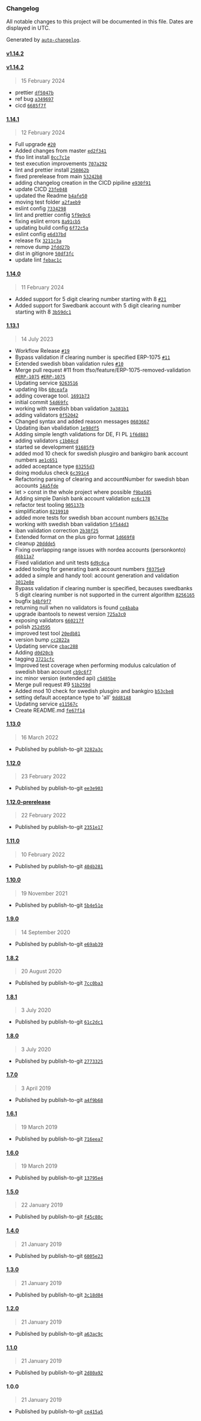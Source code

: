 ### Changelog

All notable changes to this project will be documented in this file. Dates are displayed in UTC.

Generated by [`auto-changelog`](https://github.com/CookPete/auto-changelog).

#### [v1.14.2](https://github.com/tfso/njs-tfso-bankaccount-validation/compare/v1.14.2...v1.14.2)

#### [v1.14.2](https://github.com/tfso/njs-tfso-bankaccount-validation/compare/1.14.1...v1.14.2)

> 15 February 2024

-   prettier [`df5047b`](https://github.com/tfso/njs-tfso-bankaccount-validation/commit/df5047b126d505bff90364615cd2bb7126ad9ca3)
-   ref bug [`a349697`](https://github.com/tfso/njs-tfso-bankaccount-validation/commit/a3496972f4127e7c7e4c4b0937aa1ec4ded45841)
-   cicd [`6685f7f`](https://github.com/tfso/njs-tfso-bankaccount-validation/commit/6685f7f43ee32e1c109ba95ad8d59638fa9749bb)

#### [1.14.1](https://github.com/tfso/njs-tfso-bankaccount-validation/compare/1.14.0...1.14.1)

> 12 February 2024

-   Full upgrade [`#20`](https://github.com/tfso/njs-tfso-bankaccount-validation/pull/20)
-   Added changes from master [`ed2f341`](https://github.com/tfso/njs-tfso-bankaccount-validation/commit/ed2f341aae6be5824b760c21336680427508d6c3)
-   tfso lint install [`0cc7c1e`](https://github.com/tfso/njs-tfso-bankaccount-validation/commit/0cc7c1ee59db4c344e7285a9df8eb475a6498fbb)
-   test execution improvements [`707a292`](https://github.com/tfso/njs-tfso-bankaccount-validation/commit/707a29273549f8f661ae9e5bf7ff3517b4ef15cf)
-   lint and prettier install [`250862b`](https://github.com/tfso/njs-tfso-bankaccount-validation/commit/250862ba6446fdfe2869c85699baa0088bcedbbf)
-   fixed prerelease from main [`53242b8`](https://github.com/tfso/njs-tfso-bankaccount-validation/commit/53242b8ec0dbab13acf7384fbb577fea15432675)
-   adding changelog creation in the CICD pipiline [`e930f91`](https://github.com/tfso/njs-tfso-bankaccount-validation/commit/e930f91b0649d795ed60251a68de689881330d4e)
-   update CICD [`23fe048`](https://github.com/tfso/njs-tfso-bankaccount-validation/commit/23fe048df1a18dbe49390aae7865177d9f8bc579)
-   updated the Readme [`b4afe50`](https://github.com/tfso/njs-tfso-bankaccount-validation/commit/b4afe50f49f1a064bbceba364e182b49453a7259)
-   moving test folder [`a2faeb9`](https://github.com/tfso/njs-tfso-bankaccount-validation/commit/a2faeb97900c0902c3b095f2d4c8ec125b37d525)
-   eslint config [`7334298`](https://github.com/tfso/njs-tfso-bankaccount-validation/commit/7334298e650eaf964a499d89a13715ce7e32d495)
-   lint and prettier config [`5f9e9c6`](https://github.com/tfso/njs-tfso-bankaccount-validation/commit/5f9e9c69dc6394c08accca549d424e06758e4009)
-   fixing eslint errors [`8a91cb5`](https://github.com/tfso/njs-tfso-bankaccount-validation/commit/8a91cb5d1ea38f6a72ca41f1399a74f6b1f22723)
-   updating build config [`6f72c5a`](https://github.com/tfso/njs-tfso-bankaccount-validation/commit/6f72c5a1ac836c2665780630a08378694654e6aa)
-   eslint config [`e6d37bd`](https://github.com/tfso/njs-tfso-bankaccount-validation/commit/e6d37bd9a7fc5289a3bd840d085c2d15e2552e8e)
-   release fix [`3211c3a`](https://github.com/tfso/njs-tfso-bankaccount-validation/commit/3211c3a721df90b46488056e107ff1cbf796e8db)
-   remove dump [`2fdd27b`](https://github.com/tfso/njs-tfso-bankaccount-validation/commit/2fdd27b7bf8fc48006a56ed3c5743d37a1cd0295)
-   dist in gitignore [`50df3fc`](https://github.com/tfso/njs-tfso-bankaccount-validation/commit/50df3fc343e0b118b05f05270a459eb28664f0fa)
-   update lint [`febac1c`](https://github.com/tfso/njs-tfso-bankaccount-validation/commit/febac1ca4fe22ef8112b599c09f7b9b7c6590633)

#### [1.14.0](https://github.com/tfso/njs-tfso-bankaccount-validation/compare/1.13.1...1.14.0)

> 11 February 2024

-   Added support for 5 digit clearing number starting with 8 [`#21`](https://github.com/tfso/njs-tfso-bankaccount-validation/pull/21)
-   Added support for Swedbank account with 5 digit clearing number starting with 8 [`3b59dc1`](https://github.com/tfso/njs-tfso-bankaccount-validation/commit/3b59dc1834f349ee3a2b04477e2a5b74d65a5cac)

#### [1.13.1](https://github.com/tfso/njs-tfso-bankaccount-validation/compare/1.13.0...1.13.1)

> 14 July 2023

-   Workflow Release [`#19`](https://github.com/tfso/njs-tfso-bankaccount-validation/pull/19)
-   Bypass validation if clearing number is specified ERP-1075 [`#11`](https://github.com/tfso/njs-tfso-bankaccount-validation/pull/11)
-   Extended swedish bban validation rules [`#10`](https://github.com/tfso/njs-tfso-bankaccount-validation/pull/10)
-   Merge pull request #11 from tfso/feature/ERP-1075-removed-validation [`#ERP-1075`](https://24so.atlassian.net/browse/ERP-1075) [`#ERP-1075`](https://24so.atlassian.net/browse/ERP-1075)
-   Updating service [`9263516`](https://github.com/tfso/njs-tfso-bankaccount-validation/commit/9263516306f3dbba31b2918d9392fffabb5ee65c)
-   updating libs [`60ceafa`](https://github.com/tfso/njs-tfso-bankaccount-validation/commit/60ceafa0177028fe5c9d5a864f4da32f80d3cfb5)
-   adding coverage tool. [`1691b73`](https://github.com/tfso/njs-tfso-bankaccount-validation/commit/1691b73593fa3906846786db02b4f915f14b801a)
-   initial commit [`54d69fc`](https://github.com/tfso/njs-tfso-bankaccount-validation/commit/54d69fc9798aec91f5869fe1ba48690b6fb9afc8)
-   working with swedish bban validation [`3a381b1`](https://github.com/tfso/njs-tfso-bankaccount-validation/commit/3a381b1a46a574c69686178cef09ab7c6237c480)
-   adding validators [`0f52042`](https://github.com/tfso/njs-tfso-bankaccount-validation/commit/0f5204252c15aab74ea700957bc47eff603caafe)
-   Changed syntax and added reason messages [`0603667`](https://github.com/tfso/njs-tfso-bankaccount-validation/commit/060366795250f25a6af51fa7146de7ba3c83a6b2)
-   Updating iban vbalidation [`1e98df5`](https://github.com/tfso/njs-tfso-bankaccount-validation/commit/1e98df5e6722ebb73d5543cbafcd5acb419b0b63)
-   Adding simple length validations for DE, FI PL [`1f6d883`](https://github.com/tfso/njs-tfso-bankaccount-validation/commit/1f6d883549af2954e11a6938926a3c9eec2acef0)
-   adding validators [`c1b04cd`](https://github.com/tfso/njs-tfso-bankaccount-validation/commit/c1b04cdbce7f7c70c35e86cda4f14a202a67ba89)
-   started se development [`91685f9`](https://github.com/tfso/njs-tfso-bankaccount-validation/commit/91685f91d65fbd57ea5f323392e254f619236746)
-   added mod 10 check for swedish plusgiro and bankgiro bank account numbers [`ae1c651`](https://github.com/tfso/njs-tfso-bankaccount-validation/commit/ae1c6517b77a7f8624e66e10b18849310c13c0c0)
-   added acceptance type [`03255d3`](https://github.com/tfso/njs-tfso-bankaccount-validation/commit/03255d324248e775c46cf482d55ae5e1df453aba)
-   doing modulus check [`6c391c4`](https://github.com/tfso/njs-tfso-bankaccount-validation/commit/6c391c4177d737c2422d1b069b1487b155c2f4a9)
-   Refactoring parsing of clearing and accountNumber for swedish bban accounts [`14a5fde`](https://github.com/tfso/njs-tfso-bankaccount-validation/commit/14a5fded75e951771ff4db75fee5e20624c95bfb)
-   let &gt; const in the whole project where possible [`f9ba585`](https://github.com/tfso/njs-tfso-bankaccount-validation/commit/f9ba585020a4ce4ca3e592968f43123a154d095c)
-   Adding simple Danish bank account validation [`ec6c178`](https://github.com/tfso/njs-tfso-bankaccount-validation/commit/ec6c1782664b32846f5ac61b8fd3085dceb859a4)
-   refactor test tooling [`905137b`](https://github.com/tfso/njs-tfso-bankaccount-validation/commit/905137b783253223b064a125d2800c0b27d5efc1)
-   simplification [`0219910`](https://github.com/tfso/njs-tfso-bankaccount-validation/commit/02199101e7dc15dfa8dfc058bd6f4bc0756a9c5b)
-   added more tests for swedish bban account numbers [`86747be`](https://github.com/tfso/njs-tfso-bankaccount-validation/commit/86747be8541bf383b365da9ee5823770a4539d52)
-   working with swedish bban validation [`5f544d3`](https://github.com/tfso/njs-tfso-bankaccount-validation/commit/5f544d3e2a367e268cf5dede39a61e1ff51ac62e)
-   iban validation correction [`2b38f25`](https://github.com/tfso/njs-tfso-bankaccount-validation/commit/2b38f25fc3bc89d49069b3895b3abf6937e6e0f2)
-   Extended format on the plus giro format [`1d669f8`](https://github.com/tfso/njs-tfso-bankaccount-validation/commit/1d669f87f54f378d2645ec8b0f0c431e400ff269)
-   cleanup [`20ddde5`](https://github.com/tfso/njs-tfso-bankaccount-validation/commit/20ddde54a15c96a26b9f174dac4142812b8bcac5)
-   Fixing overlapping range issues with nordea accounts (personkonto) [`46b11a7`](https://github.com/tfso/njs-tfso-bankaccount-validation/commit/46b11a775f9af997116acb963b9ee6dcade7e117)
-   Fixed validation and unit tests [`6d9c6ca`](https://github.com/tfso/njs-tfso-bankaccount-validation/commit/6d9c6ca4e55b120e5a58d07c9bfad5f9e4fd64d0)
-   added tooling for generating bank account numbers [`f0375e9`](https://github.com/tfso/njs-tfso-bankaccount-validation/commit/f0375e9e8196dbf2f73f21c891f0dec3b406f64e)
-   added a simple and handy tool: account generation and validation [`3012e8e`](https://github.com/tfso/njs-tfso-bankaccount-validation/commit/3012e8eef397dbcd9bd0ed314aecc554f9b91d9c)
-   Bypass validation if clearing number is specified, becauses swedbanks 5 digit clearing number is not supported in the current algorithm [`8256165`](https://github.com/tfso/njs-tfso-bankaccount-validation/commit/8256165284059bb8c0b898c3b0688a935b93f2ba)
-   bugfix [`b4bf9f7`](https://github.com/tfso/njs-tfso-bankaccount-validation/commit/b4bf9f77e8526a7ad3c7a85c946be5781c37ea9c)
-   returning null when no validators is found [`ce4baba`](https://github.com/tfso/njs-tfso-bankaccount-validation/commit/ce4babaeeed24d29263fabb158bf5e89ecc6fdaf)
-   upgrade ibantools to newest version [`725a3c0`](https://github.com/tfso/njs-tfso-bankaccount-validation/commit/725a3c05d859c79030aff7d6308630367c13de1d)
-   exposing validators [`660217f`](https://github.com/tfso/njs-tfso-bankaccount-validation/commit/660217f31f72aaae5e33baa210b76deb68b0ae23)
-   polish [`252d595`](https://github.com/tfso/njs-tfso-bankaccount-validation/commit/252d5955da9cc525ec2e351cf277c1e11b901c97)
-   improved test tool [`20edb81`](https://github.com/tfso/njs-tfso-bankaccount-validation/commit/20edb8132c0fe7ce0655d06fa7e83ee16dbb1f6f)
-   version bump [`cc2822a`](https://github.com/tfso/njs-tfso-bankaccount-validation/commit/cc2822af10614a0d882dc45a893e602132ad7d78)
-   Updating service [`cbac288`](https://github.com/tfso/njs-tfso-bankaccount-validation/commit/cbac2886f4159fb8d071acf2ff53a2988b281c0a)
-   Adding [`d0d20cb`](https://github.com/tfso/njs-tfso-bankaccount-validation/commit/d0d20cbc1ff884046affbf68ec0537973aafc803)
-   tagging [`3721cfc`](https://github.com/tfso/njs-tfso-bankaccount-validation/commit/3721cfcb82f09826523e8b66f5009d6164c75992)
-   Improved test coverage when performing modulus calculation of swedish bban account [`cb9c6f7`](https://github.com/tfso/njs-tfso-bankaccount-validation/commit/cb9c6f775486a4b30f3ac114496c820efa27fb67)
-   inc minor version (extended api) [`c5485be`](https://github.com/tfso/njs-tfso-bankaccount-validation/commit/c5485be13f88e906f9598c9dcbc5358e8666cafe)
-   Merge pull request #9 [`51b259d`](https://github.com/tfso/njs-tfso-bankaccount-validation/commit/51b259ddadbb49148fd1aa58faeaa178ebaec6fe)
-   Added mod 10 check for swedish plusgiro and bankgiro [`b53cbe8`](https://github.com/tfso/njs-tfso-bankaccount-validation/commit/b53cbe87a66ebfa350ec99ace97b83026ba1c11e)
-   setting default acceptance type to 'all' [`9dd8148`](https://github.com/tfso/njs-tfso-bankaccount-validation/commit/9dd81486c2831fec8c80ccfa925e34c099606470)
-   Updating service [`e11567c`](https://github.com/tfso/njs-tfso-bankaccount-validation/commit/e11567ca99e52830db52defbb243f95a5be1619c)
-   Create README.md [`fe67f14`](https://github.com/tfso/njs-tfso-bankaccount-validation/commit/fe67f14c8bf527de5a55ee6a3154fc5dae97c83a)

#### [1.13.0](https://github.com/tfso/njs-tfso-bankaccount-validation/compare/1.12.0...1.13.0)

> 16 March 2022

-   Published by publish-to-git [`3282a3c`](https://github.com/tfso/njs-tfso-bankaccount-validation/commit/3282a3c3048b5432c55eb065ec208eec8a7f81ad)

#### [1.12.0](https://github.com/tfso/njs-tfso-bankaccount-validation/compare/1.12.0-prerelease...1.12.0)

> 23 February 2022

-   Published by publish-to-git [`ee3e903`](https://github.com/tfso/njs-tfso-bankaccount-validation/commit/ee3e90335c26b1502345388e546b747830275486)

#### [1.12.0-prerelease](https://github.com/tfso/njs-tfso-bankaccount-validation/compare/1.11.0...1.12.0-prerelease)

> 22 February 2022

-   Published by publish-to-git [`2351e17`](https://github.com/tfso/njs-tfso-bankaccount-validation/commit/2351e1769ff8866aaa63e4d606f790688d0ca03f)

#### [1.11.0](https://github.com/tfso/njs-tfso-bankaccount-validation/compare/1.10.0...1.11.0)

> 10 February 2022

-   Published by publish-to-git [`404b281`](https://github.com/tfso/njs-tfso-bankaccount-validation/commit/404b281f5f97e2e9ec84bbb42a3a86cef330899e)

#### [1.10.0](https://github.com/tfso/njs-tfso-bankaccount-validation/compare/1.9.0...1.10.0)

> 19 November 2021

-   Published by publish-to-git [`5b4e51e`](https://github.com/tfso/njs-tfso-bankaccount-validation/commit/5b4e51ea9a643ff8eb33c5c1a2d31e812c8788a1)

#### [1.9.0](https://github.com/tfso/njs-tfso-bankaccount-validation/compare/1.8.2...1.9.0)

> 14 September 2020

-   Published by publish-to-git [`e69ab39`](https://github.com/tfso/njs-tfso-bankaccount-validation/commit/e69ab39f83c955a02216c31a784d9ad0095b143a)

#### [1.8.2](https://github.com/tfso/njs-tfso-bankaccount-validation/compare/1.8.1...1.8.2)

> 20 August 2020

-   Published by publish-to-git [`7cc0ba3`](https://github.com/tfso/njs-tfso-bankaccount-validation/commit/7cc0ba3f9fb56f1ed25cc3192add87429f32a671)

#### [1.8.1](https://github.com/tfso/njs-tfso-bankaccount-validation/compare/1.8.0...1.8.1)

> 3 July 2020

-   Published by publish-to-git [`61c2dc1`](https://github.com/tfso/njs-tfso-bankaccount-validation/commit/61c2dc14ac298d59ccda25bf086fd86ac1ffce3d)

#### [1.8.0](https://github.com/tfso/njs-tfso-bankaccount-validation/compare/1.7.0...1.8.0)

> 3 July 2020

-   Published by publish-to-git [`2773325`](https://github.com/tfso/njs-tfso-bankaccount-validation/commit/27733252ad54f84d61a47b4ad555eb8a9bff2d34)

#### [1.7.0](https://github.com/tfso/njs-tfso-bankaccount-validation/compare/1.6.1...1.7.0)

> 3 April 2019

-   Published by publish-to-git [`a4f9b68`](https://github.com/tfso/njs-tfso-bankaccount-validation/commit/a4f9b68d25fe859710ac0188308fe9621565bb44)

#### [1.6.1](https://github.com/tfso/njs-tfso-bankaccount-validation/compare/1.6.0...1.6.1)

> 19 March 2019

-   Published by publish-to-git [`716eea7`](https://github.com/tfso/njs-tfso-bankaccount-validation/commit/716eea76886d4c72335b278cbcf18727deb3c117)

#### [1.6.0](https://github.com/tfso/njs-tfso-bankaccount-validation/compare/1.5.0...1.6.0)

> 19 March 2019

-   Published by publish-to-git [`13795e4`](https://github.com/tfso/njs-tfso-bankaccount-validation/commit/13795e488ae55a297f8adcc1b97017618d36c003)

#### [1.5.0](https://github.com/tfso/njs-tfso-bankaccount-validation/compare/1.4.0...1.5.0)

> 22 January 2019

-   Published by publish-to-git [`f45c80c`](https://github.com/tfso/njs-tfso-bankaccount-validation/commit/f45c80ca8236e17dcda46d9c89e20aa9cbd06886)

#### [1.4.0](https://github.com/tfso/njs-tfso-bankaccount-validation/compare/1.3.0...1.4.0)

> 21 January 2019

-   Published by publish-to-git [`6005e23`](https://github.com/tfso/njs-tfso-bankaccount-validation/commit/6005e238ce5fc7a8b49d33a3ad420c5d6c480219)

#### [1.3.0](https://github.com/tfso/njs-tfso-bankaccount-validation/compare/1.2.0...1.3.0)

> 21 January 2019

-   Published by publish-to-git [`3c18d04`](https://github.com/tfso/njs-tfso-bankaccount-validation/commit/3c18d04d1eee5415ef3a4de5b4fe0baa41c0d8b2)

#### [1.2.0](https://github.com/tfso/njs-tfso-bankaccount-validation/compare/1.1.0...1.2.0)

> 21 January 2019

-   Published by publish-to-git [`a63ac9c`](https://github.com/tfso/njs-tfso-bankaccount-validation/commit/a63ac9c2dfa08e8f66946193892660456a7cc20c)

#### [1.1.0](https://github.com/tfso/njs-tfso-bankaccount-validation/compare/1.0.0...1.1.0)

> 21 January 2019

-   Published by publish-to-git [`2d80a92`](https://github.com/tfso/njs-tfso-bankaccount-validation/commit/2d80a9224a4d9594cfaa8a18e25df99225ede025)

#### 1.0.0

> 21 January 2019

-   Published by publish-to-git [`ce415a5`](https://github.com/tfso/njs-tfso-bankaccount-validation/commit/ce415a560751cfe5cfca8cae3d5e805d3c80dca2)
